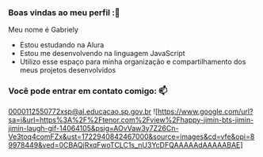 ### Boas vindas ao meu perfil :💙

Meu nome é Gabriely

- Estou estudando na Alura
- Estou me desenvolvendo na linguagem JavaScript
- Utilizo esse espaço para minha organização e compartilhamento dos meus projetos desenvolvidos

### Você pode entrar em contato comigo: 📫

0000112550772xsp@al.educacao.sp.gov.br
![https://www.google.com/url?sa=i&url=https%3A%2F%2Ftenor.com%2Fview%2Fhappy-jimin-bts-jimin-jimin-laugh-gif-14064105&psig=AOvVaw3y7Z26Cn-Ve3toq4comFZx&ust=1722940842467000&source=images&cd=vfe&opi=89978449&ved=0CBAQjRxqFwoTCLC1s_nU3YcDFQAAAAAdAAAAABAE]
